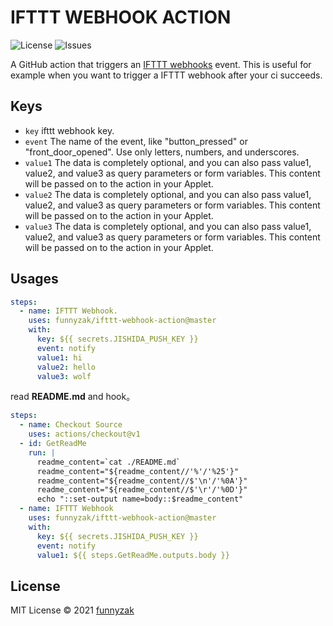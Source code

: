 # IFTTT WEBHOOK ACTION

![License][license-image]
![Issues][issues-image]

A GitHub action that triggers an [IFTTT webhooks](https://ifttt.com/maker_webhooks) event. This is useful for example when you want to trigger a IFTTT webhook after your ci succeeds.

## Keys

- `key` ifttt webhook key.
- `event` The name of the event, like "button_pressed" or "front_door_opened". Use only letters, numbers, and underscores.
- `value1` The data is completely optional, and you can also pass value1, value2, and value3 as query parameters or form variables. This content will be passed on to the action in your Applet.
- `value2` The data is completely optional, and you can also pass value1, value2, and value3 as query parameters or form variables. This content will be passed on to the action in your Applet.
- `value3` The data is completely optional, and you can also pass value1, value2, and value3 as query parameters or form variables. This content will be passed on to the action in your Applet.


## Usages

```yaml
steps:
  - name: IFTTT Webhook.
    uses: funnyzak/ifttt-webhook-action@master
    with:
      key: ${{ secrets.JISHIDA_PUSH_KEY }}
      event: notify
      value1: hi
      value2: hello
      value3: wolf
```

read __README.md__ and hook。

```yaml
steps:
  - name: Checkout Source
    uses: actions/checkout@v1
  - id: GetReadMe
    run: |
      readme_content=`cat ./README.md`
      readme_content="${readme_content//'%'/'%25'}"
      readme_content="${readme_content//$'\n'/'%0A'}"
      readme_content="${readme_content//$'\r'/'%0D'}"
      echo "::set-output name=body::$readme_content"
  - name: IFTTT Webhook
    uses: funnyzak/ifttt-webhook-action@master
    with:
      key: ${{ secrets.JISHIDA_PUSH_KEY }}
      event: notify
      value1: ${{ steps.GetReadMe.outputs.body }}
```

## License

MIT License © 2021 [funnyzak](https://github.com/funnyzak)

[license-image]: https://img.shields.io/static/v1?label=licence&message=MIT&color=Green
[issues-image]: https://img.shields.io/github/issues/funnyzak/jishida-action
